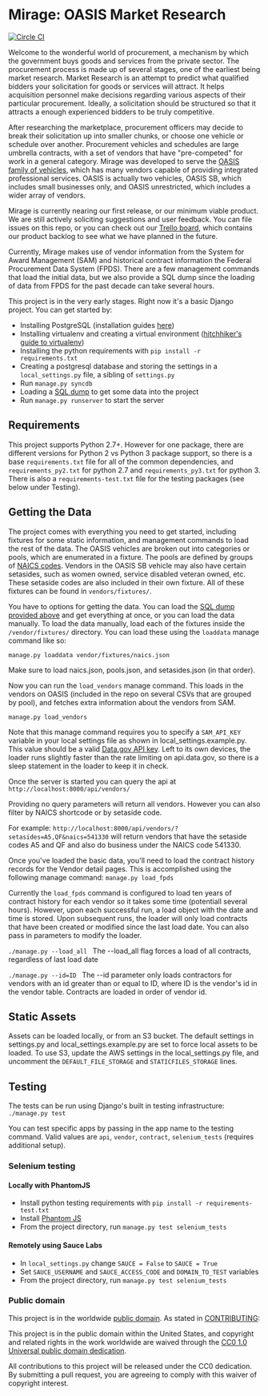 # Mirage: OASIS Market Research
[![Circle CI](https://circleci.com/gh/18F/mirage.png?style=badge)](https://circleci.com/gh/18F/mirage)

Welcome to the wonderful world of procurement, a mechanism by which the government buys goods and services from the private sector. The procurement process is made up of several stages, one of the earliest being market research. Market Research is an attempt to predict what qualified bidders your solicitation for goods or services will attract. It helps acquisition personnel make decisions regarding various aspects of their particular procurement. Ideally, a solicitation should be structured so that it attracts a enough experienced bidders to be truly competitive.

After researching the marketplace, procurement officers may decide to break their solicitation up into smaller chunks, or choose one vehicle or schedule over another. Procurement vehicles and schedules are large umbrella contracts, with a set of vendors that have "pre-competed" for work in a general category. Mirage was developed to serve the [OASIS family of  vehicles](http://www.gsa.gov/portal/content/161367), which has many vendors capable of providing integrated professional services. OASIS is actually two vehicles, OASIS SB, which includes small businesses only, and OASIS unrestricted, which includes a wider array of vendors.

Mirage is currently nearing our first release, or our minimum viable product. We are still actively soliciting suggestions and user feedback. You can file issues on this repo, or you can check out our [Trello board](https://trello.com/b/ZcWTRSP9/mirage), which contains our product backlog to see what we have planned in the future.

Currently, Mirage makes use of vendor information from the System for Award Management (SAM) and historical contract information the Federal Procurement Data System (FPDS). There are a few management commands that load the initial data, but we also provide a SQL dump since the loading of data from FPDS for the past decade can take several hours.

This project is in the very early stages. Right now it's a basic Django project. You can get started by:

 * Installing PostgreSQL (installation guides [here](https://wiki.postgresql.org/wiki/Detailed_installation_guides))
 * Installing virtualenv and creating a virtual environment ([hitchhiker's guide to virtualenv](http://docs.python-guide.org/en/latest/dev/virtualenvs/))
 * Installing the python requirements with ```pip install -r requirements.txt```
 * Creating a postgresql database and storing the settings in a ```local_settings.py``` file, a sibling of ```settings.py```
 * Run ```manage.py syncdb```
 * Loading a [SQL dump](https://s3-us-west-2.amazonaws.com/mirage.gsa.gov/mirage.sql.gz) to get some data into the project
 * Run `manage.py runserver` to start the server

## Requirements

This project supports Python 2.7+. However for one package, there are different versions for Python 2 vs Python 3 package support, so there is a base `requirements.txt` file for all of the common dependencies, and `requirements_py2.txt` for python 2.7 and `requirements_py3.txt` for python 3. There is also a `requirements-test.txt` file for the testing packages (see below under Testing).

## Getting the Data

The project comes with everything you need to get started, including fixtures for some static information, and management commands to load the rest of the data. The OASIS vehicles are broken out into categories or pools, which are enumerated in a fixture. The pools are defined by groups of [NAICS codes](http://www.naics.com/sic-codes-industry-drilldown/). Vendors in the OASIS SB vehicle may also have certain setasides, such as women owned, service disabled veteran owned, etc. These setaside codes are also included in their own fixture. All of these fixtures can be found in `vendors/fixtures/`.

You have to options for getting the data. You can load the [SQL dump provided above](https://s3-us-west-2.amazonaws.com/mirage.gsa.gov/mirage.sql.gz) and get everything at once, or you can load the data manually.
To load the data manually, load each of the fixtures inside the `/vendor/fixtures/` directory. You can load these using the `loaddata` manage command like so:

`manage.py loaddata vendor/fixtures/naics.json`

Make sure to load naics.json, pools.json, and setasides.json (in that order).

Now you can run the ```load_vendors``` manage command. This loads in the vendors on OASIS (included in the repo on several CSVs that are grouped by pool), and fetches extra information about the vendors from SAM.

```manage.py load_vendors```

Note that this manage command requires you to specify a ```SAM_API_KEY``` variable in your local settings file as shown in local_settings.example.py. This value should be a valid [Data.gov API key](https://api.data.gov/signup/). Left to its own devices, the loader runs slightly faster than the rate limiting on api.data.gov, so there is a sleep statement in the loader to keep it in check.

Once the server is started you can query the api at
`http://localhost:8000/api/vendors/`

Providing no query parameters will return all vendors. However you can also filter by NAICS shortcode or by setaside code.

For example:
`http://localhost:8000/api/vendors/?setasides=A5,QF&naics=541330`
will return vendors that have the setaside codes A5 and QF and also do business under the NAICS code 541330.

Once you've loaded the basic data, you'll need to load the contract history records for the Vendor detail pages. This is accomplished using the following manage command:
`manage.py load_fpds`

Currently the `load_fpds` command is configured to load ten years of contract history for each vendor so it takes some time (potentiall several hours). However, upon each successful run, a load object with the date and time is stored. Upon subsequent runs, the loader will only load contracts that have been created or modified since the last load date. You can also pass in parameters to modify the loader.

```./manage.py --load_all ```
The --load_all flag forces a load of all contracts, regardless of last load date

``` ./manage.py --id=ID  ```
The --id parameter only loads contractors for vendors with an id greater than or equal to ID, where ID is the vendor's id in the vendor table. Contracts are loaded in order of vendor id.

## Static Assets
Assets can be loaded locally, or from an S3 bucket. The default settings in settings.py and local_settings.example.py are set to force local assets to be loaded. To use S3, update the AWS settings in the local_settings.py file, and uncomment the `DEFAULT_FILE_STORAGE` and `STATICFILES_STORAGE` lines.

## Testing
The tests can be run using Django's built in testing infrastructure:
```./manage.py test ```

You can test specific apps by passing in the app name to the testing command. Valid values are `api`, `vendor`, `contract`, `selenium_tests` (requires additional setup).

### Selenium testing
#### Locally with PhantomJS
 * Install python testing requirements with ```pip install -r requirements-test.txt```
 * Install [Phantom JS](http://phantomjs.org/download.html)
 * From the project directory, run ```manage.py test selenium_tests```

 #### Remotely using Sauce Labs
 * In `local_settings.py` change `SAUCE = False` to `SAUCE = True`
 * Set `SAUCE_USERNAME` and `SAUCE_ACCESS_CODE` and `DOMAIN_TO_TEST` variables
 * From the project directory, run ```manage.py test selenium_tests```

### Public domain

This project is in the worldwide [public domain](LICENSE.md). As stated in [CONTRIBUTING](CONTRIBUTING.md):

This project is in the public domain within the United States, and copyright and related rights in the work worldwide are waived through the [CC0 1.0 Universal public domain dedication](https://creativecommons.org/publicdomain/zero/1.0/).

All contributions to this project will be released under the CC0 dedication. By submitting a pull request, you are agreeing to comply with this waiver of copyright interest.
